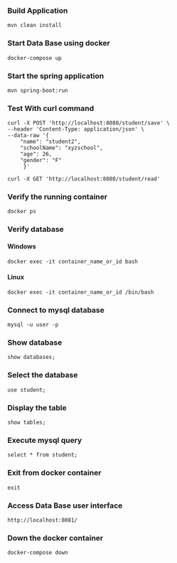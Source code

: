 ### Build Application

    mvn clean install

### Start Data Base using docker

    docker-compose up

### Start the spring application

    mvn spring-boot:run

### Test With curl command

    curl -X POST 'http://localhost:8080/student/save' \
    --header 'Content-Type: application/json' \
    --data-raw '{
        "name": "student2",
        "schoolName": "xyzschool",
        "age": 26,
        "gender": "F"
         }'

    curl -X GET 'http://localhost:8080/student/read'


### Verify the running container

    docker ps

### Verify database

#### Windows

    docker exec -it container_name_or_id bash

#### Linux

    docker exec -it container_name_or_id /bin/bash

### Connect to mysql database

    mysql -u user -p

### Show database

    show databases;

### Select the database

    use student;

### Display the table

    show tables;

### Execute mysql query

    select * from student;

### Exit from docker container
    
    exit

### Access Data Base user interface

    http://localhost:8081/


### Down the docker container

    docker-compose down
